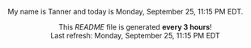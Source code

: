 My name is Tanner and today is Monday, September 25, 11:15 PM EDT.

<p align="center">This <i>README</i> file is generated <b>every 3 hours</b>!</br>Last refresh: Monday, September 25, 11:15 PM EDT<br /></p>
